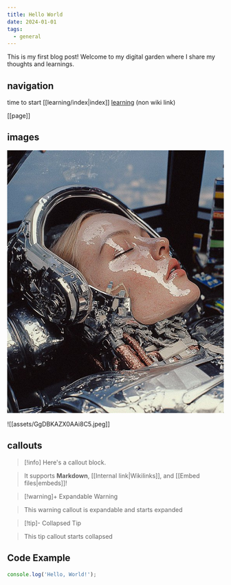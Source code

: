 ```yaml
---
title: Hello World
date: 2024-01-01
tags:
  - general
---
```

This is my first blog post! Welcome to my digital garden where I share my thoughts and learnings.
## navigation

time to start [[learning/index|index]]
[learning](templates/learning.md) (non wiki link)

[[page]]
## images
![](assets/GgDBKAZX0AAi8C5.jpeg)

![[assets/GgDBKAZX0AAi8C5.jpeg]]

  

## callouts

>[!info] Here's a callout block.

>It supports **Markdown**, [[Internal link|Wikilinks]], and [[Embed files|embeds]]!

  

>[!warning]+ Expandable Warning

>This warning callout is expandable and starts expanded

  

>[!tip]- Collapsed Tip

>This tip callout starts collapsed
## Code Example

```javascript
console.log('Hello, World!');
